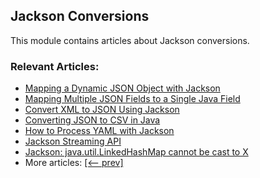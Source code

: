 ## Jackson Conversions

This module contains articles about Jackson conversions.

### Relevant Articles:
- [Mapping a Dynamic JSON Object with Jackson](https://www.surya.com/jackson-mapping-dynamic-object)
- [Mapping Multiple JSON Fields to a Single Java Field](https://www.surya.com/json-multiple-fields-single-java-field)
- [Convert XML to JSON Using Jackson](https://www.surya.com/jackson-convert-xml-json)
- [Converting JSON to CSV in Java](https://www.surya.com/java-converting-json-to-csv)
- [How to Process YAML with Jackson](https://www.surya.com/jackson-yaml)
- [Jackson Streaming API](https://www.surya.com/jackson-streaming-api)
- [Jackson: java.util.LinkedHashMap cannot be cast to X](https://www.surya.com/jackson-linkedhashmap-cannot-be-cast)
- More articles: [[<-- prev]](../jackson-conversions)
